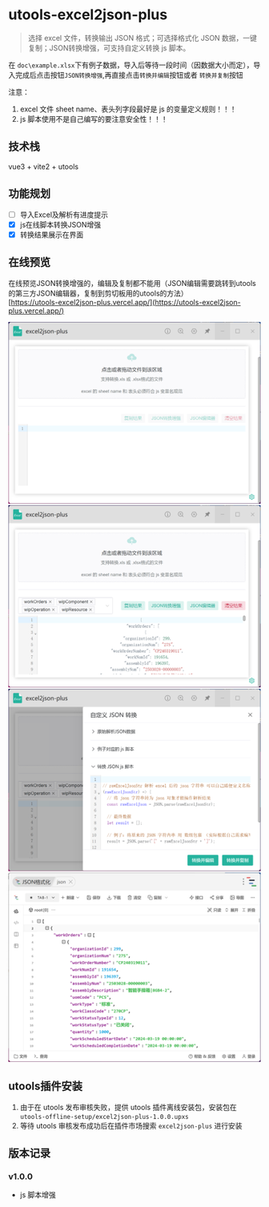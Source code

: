 # utools-excel2json-plus

> 选择 excel 文件，转换输出 JSON 格式；可选择格式化 JSON 数据，一键复制；JSON转换增强，可支持自定义转换 js 脚本。


在 `doc\example.xlsx`下有例子数据，导入后等待一段时间（因数据大小而定），导入完成后点击按钮`JSON转换增强`,再直接点击`转换并编辑`按钮或者 `转换并复制`按钮

注意：
<br>
1. excel 文件 sheet name、表头列字段最好是 js 的变量定义规则！！！
2. js 脚本使用不是自己编写的要注意安全性！！！

## 技术栈

vue3 + vite2 + utools

## 功能规划

-[ ] 导入Excel及解析有进度提示
-[x] js在线脚本转换JSON增强
-[x] 转换结果展示在界面

## 在线预览
在线预览JSON转换增强的，编辑及复制都不能用（JSON编辑需要跳转到utools的第三方JSON编辑器，复制到剪切板用的utools的方法）
<br>
[https://utools-excel2json-plus.vercel.app/](https://utools-excel2json-plus.vercel.app/)
<br>

![1](./doc/assets/1.png)
![1](./doc/assets/2.png)
![1](./doc/assets/3.png)
![1](./doc/assets/4.png)


## utools插件安装
1. 由于在 utools 发布审核失败，提供 utools 插件离线安装包，安装包在 `utools-offline-setup/excel2json-plus-1.0.0.upxs`
2. 等待 utools 审核发布成功后在插件市场搜索 `excel2json-plus` 进行安装

## 版本记录


### v1.0.0

- js 脚本增强

